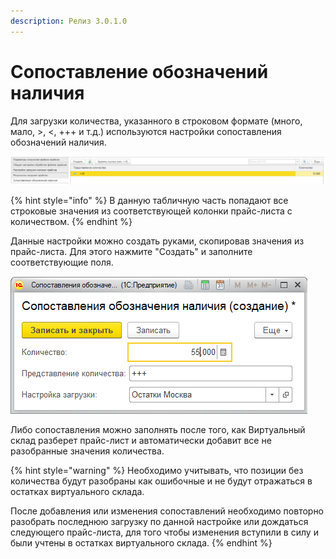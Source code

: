 ```yaml
---
description: Релиз 3.0.1.0
---
```


# Сопоставление обозначений наличия

Для загрузки количества, указанного в строковом формате \(много, мало, &gt;, &lt;, +++ и т.д.\) используются настройки сопоставления обозначений наличия.

![](../.gitbook/assets/image%20%2890%29.png)

{% hint style="info" %}
В данную табличную часть попадают все строковые значения из соответствующей колонки прайс-листа с количеством.
{% endhint %}

Данные настройки можно создать руками, скопировав значения из прайс-листа. Для этого нажмите "Создать" и заполните соответствующие поля.

![](../.gitbook/assets/image%20%2875%29.png)

Либо сопоставления можно заполнять после того, как Виртуальный склад разберет прайс-лист и автоматически добавит все не разобранные значения количества.

{% hint style="warning" %}
Необходимо учитывать, что позиции без количества будут разобраны как ошибочные и не будут отражаться в остатках виртуального склада.

После добавления или изменения сопоставлений необходимо повторно разобрать последнюю загрузку по данной настройке или дождаться следующего прайс-листа, для того чтобы изменения вступили в силу и были учтены в остатках виртуального склада.
{% endhint %}

